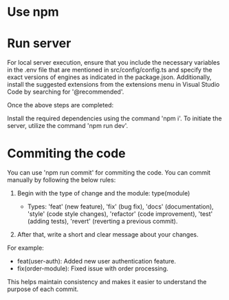 # Use npm

# Run server

For local server execution, ensure that you include the necessary variables in the .env file that are mentioned in src/config/config.ts and specify the exact versions of engines as indicated in the package.json.
Additionally, install the suggested extensions from the extensions menu in Visual Studio Code by searching for '@recommended'.

Once the above steps are completed:

Install the required dependencies using the command 'npm i'.
To initiate the server, utilize the command 'npm run dev'.

# Commiting the code

You can use 'npm run commit' for commiting the code.
<OR>
You can commit manually by following the below rules:

1. Begin with the type of change and the module: type(module)

   - Types: 'feat' (new feature), 'fix' (bug fix), 'docs' (documentation), 'style' (code style changes), 'refactor' (code improvement), 'test' (adding tests), 'revert' (reverting a previous commit).

2. After that, write a short and clear message about your changes.

For example:

- feat(user-auth): Added new user authentication feature.
- fix(order-module): Fixed issue with order processing.

This helps maintain consistency and makes it easier to understand the purpose of each commit.
